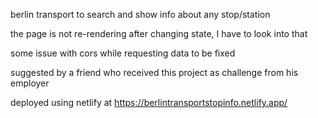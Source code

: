 berlin transport to search and show info about any stop/station

the page is not re-rendering after changing state, I have to look into that

some issue with cors while requesting data to be fixed

suggested by a friend who received this project as challenge from his employer

deployed using netlify at https://berlintransportstopinfo.netlify.app/
